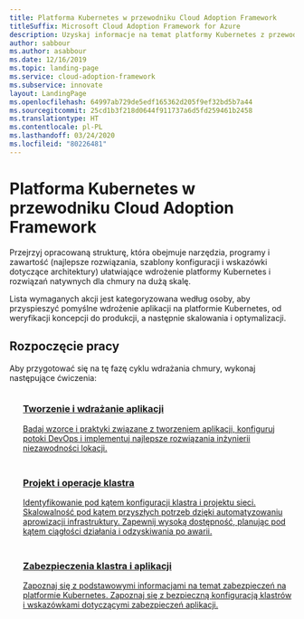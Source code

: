 ```yaml
---
title: Platforma Kubernetes w przewodniku Cloud Adoption Framework
titleSuffix: Microsoft Cloud Adoption Framework for Azure
description: Uzyskaj informacje na temat platformy Kubernetes z przewodnika Cloud Adoption Framework.
author: sabbour
ms.author: asabbour
ms.date: 12/16/2019
ms.topic: landing-page
ms.service: cloud-adoption-framework
ms.subservice: innovate
layout: LandingPage
ms.openlocfilehash: 64997ab729de5edf165362d205f9ef32bd5b7a44
ms.sourcegitcommit: 25cd1b3f218d0644f911737a6d5fd259461b2458
ms.translationtype: HT
ms.contentlocale: pl-PL
ms.lasthandoff: 03/24/2020
ms.locfileid: "80226481"
---
```

# <a name="kubernetes-in-the-cloud-adoption-framework"></a>Platforma Kubernetes w przewodniku Cloud Adoption Framework

Przejrzyj opracowaną strukturę, która obejmuje narzędzia, programy i zawartość (najlepsze rozwiązania, szablony konfiguracji i wskazówki dotyczące architektury) ułatwiające wdrożenie platformy Kubernetes i rozwiązań natywnych dla chmury na dużą skalę.

Lista wymaganych akcji jest kategoryzowana według osoby, aby przyspieszyć pomyślne wdrożenie aplikacji na platformie Kubernetes, od weryfikacji koncepcji do produkcji, a następnie skalowania i optymalizacji.

## <a name="get-started"></a>Rozpoczęcie pracy

Aby przygotować się na tę fazę cyklu wdrażania chmury, wykonaj następujące ćwiczenia:

<!-- markdownlint-disable MD033 -->

<ul class="panelContent cardsF">
    <li style="display: flex; flex-direction: column;">
        <a href="./application-development.md">
            <div class="cardSize">
                <div class="cardPadding" style="padding-bottom:10px;">
                    <div class="card" style="padding-bottom:10px;">
                        <div class="cardImageOuter">
                            <div class="cardImage">
                                <img alt="" src="../../_images/icons/1.png" data-linktype="external">
                            </div>
                        </div>
                        <div class="cardText" style="padding-left:0px;">
                            <h3>Tworzenie i wdrażanie aplikacji</h3>
Badaj wzorce i praktyki związane z tworzeniem aplikacji, konfiguruj potoki DevOps i implementuj najlepsze rozwiązania inżynierii niezawodności lokacji.
                        </div>
                    </div>
                </div>
            </div>
        </a>
    </li>
    <li style="display: flex; flex-direction: column;">
        <a href="./cluster-design-operations.md">
            <div class="cardSize">
                <div class="cardPadding" style="padding-bottom:10px;">
                    <div class="card" style="padding-bottom:10px;">
                        <div class="cardImageOuter">
                            <div class="cardImage">
                                <img alt="" src="../../_images/icons/2.png" data-linktype="external">
                            </div>
                        </div>
                        <div class="cardText" style="padding-left:0px;">
                            <h3>Projekt i operacje klastra</h3>
Identyfikowanie pod kątem konfiguracji klastra i projektu sieci. Skalowalność pod kątem przyszłych potrzeb dzięki automatyzowaniu aprowizacji infrastruktury. Zapewnij wysoką dostępność, planując pod kątem ciągłości działania i odzyskiwania po awarii.
                        </div>
                    </div>
                </div>
            </div>
        </a>
    </li>
    <li style="display: flex; flex-direction: column;">
        <a href="./cluster-application-security.md">
            <div class="cardSize">
                <div class="cardPadding" style="padding-bottom:10px;">
                    <div class="card" style="padding-bottom:10px;">
                        <div class="cardImageOuter">
                            <div class="cardImage">
                                <img alt="" src="../../_images/icons/3.png" data-linktype="external">
                            </div>
                        </div>
                        <div class="cardText" style="padding-left:0px;">
                            <h3>Zabezpieczenia klastra i aplikacji</h3>
Zapoznaj się z podstawowymi informacjami na temat zabezpieczeń na platformie Kubernetes. Zapoznaj się z bezpieczną konfiguracją klastrów i wskazówkami dotyczącymi zabezpieczeń aplikacji.
                        </div>
                    </div>
                </div>
            </div>
        </a>
    </li>
</ul>
<!-- markdownlint-enable MD033 -->
